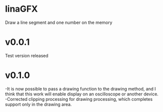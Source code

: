 # linaGFX
Draw a line segment and one number on the memory
# v0.0.1
Test version released
# v0.1.0
-It is now possible to pass a drawing function to the drawing method, and I think that this work will enable display on an oscilloscope or another device.
-Corrected clipping processing for drawing processing, which completes support only in the drawing area.
